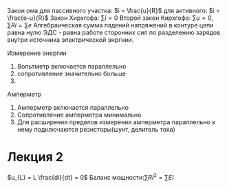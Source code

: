 Закон ома для пассивного участка:
$i = \frac{u}{R}$
для активного:
$i = \frac{e-u}{R}$
Закон Хирхгофа: $\sum i = 0$
Второй закон Кирхгофа: $\sum u=0$, $\sum Ri = \sum e$
Алгебраическая сумма падений напряжений в контуре цепи равна нулю
ЭДС - равна работе сторонних сил по разделению зарядов внутри источника электрической энргнии.

Измерение энергии
1) Вольтметр включается параллельно
2) сопротивление значительно больше
3) 
Амперметр
1) Амперметр включается параллельно
2) Сопротивление амперметра минимально
3) Для расширения пределов измерения амперметра параллельно к нему подключаются резисторы(шунт, делитель тока)
# Лекция 2
$u_{L} = L \frac{di}{dt} = 0$
Баланс мощности:$\sum RI^2 = \sum EI$

